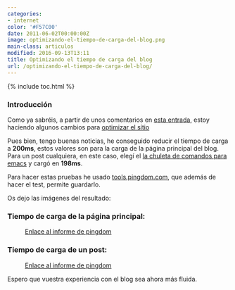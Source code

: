 ```yaml
---
categories:
- internet
color: '#F57C00'
date: 2011-06-02T00:00:00Z
image: optimizando-el-tiempo-de-carga-del-blog.png
main-class: articulos
modified: 2016-09-13T13:11
title: Optimizando el tiempo de carga del blog
url: /optimizando-el-tiempo-de-carga-del-blog/
---
```


{% include toc.html %}

### Introducción

Como ya sabréis, a partir de unos comentarios en [esta entrada][1], estoy haciendo algunos cambios para [optimizar el sítio][2]

Pues bien, tengo buenas noticias, he conseguido reducir el tiempo de carga a __200ms__, estos valores son para la carga de la página principal del blog. Para un post cualquiera, en este caso, elegí el [la chuleta de comandos para emacs](https://elbauldelprogramador.com/chuleta-atajos-teclado-emacs/ "Chuleta de comandos para emacs") y cargó en __198ms__.

Para hacer estas pruebas he usado [tools.pingdom.com][3], que además de hacer el test, permite guardarlo.

<!--ad-->

Os dejo las imágenes del resultado:

### Tiempo de carga de la página principal:

<figure>
    <amp-img on="tap:lightbox1" role="button" tabindex="0" layout="responsive" src="/assets/img/optimizando-el-tiempo-de-carga-del-blog.png" alt="{{ title }}" title="{{ title }}" width="628" height="262"></amp-img>
    <figcaption><a href="https://tools.pingdom.com/#!/cl3wzb/https://elbauldelprogramador.com/">Enlace al informe de pingdom</a></figcaption>
</figure>

### Tiempo de carga de un post:

<figure>
<amp-img on="tap:lightbox1" role="button" tabindex="0" layout="responsive" src="/assets/img/optimizando-el-tiempo-de-carga-del-blog2.png" alt="{{ title }}" title="{{ title }}" width="631" height="262"></amp-img>
<figcaption><a href="https://tools.pingdom.com/#!/c6QWJL/https://elbauldelprogramador.com/chuleta-atajos-teclado-emacs/">Enlace al informe de pingdom</a></figcaption>
</figure>

Espero que vuestra experiencia con el blog sea ahora más fluida.

 [1]: https://elbauldelprogramador.com/video-demostracion-del-proyecto-wifibar/
 [2]: https://elbauldelprogramador.com/pequeno-redisenp-en-el-blog/
 [3]: http://tools.pingdom.com/
